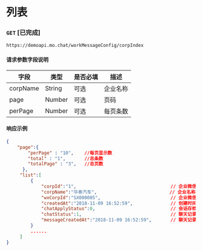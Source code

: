 # 列表
### `GET`  [已完成]
```
https://demoapi.mo.chat/workMessageConfig/corpIndex
```

#### 请求参数字段说明

| 字段  | 类型 | 是否必填 | 描述|
| ------------- | ------------- | ------------------ | ------------------ |
| corpName  | String  | 可选 | 企业名称 |
| page  | Number  | 可选 | 页码 |
| perPage  | Number  | 可选 | 每页条数 |


#### 响应示例

```json
{
    "page":{
        "perPage" : "10",    //每页显示数
        "total" : "1",       //总条数
        "totalPage" : "3",   //总页数
      },
     "list":[
         {
             "corpId":"1",                                   // 企业微信授权ID
             "corpName":"华泰汽车",                           // 企业名称
             "wxCorpId":"SX000005",                          // 企业微信ID
             "createdAt":"2018-11-09 16:52:59",              // 创建时间
             "chatApplyStatus":0,                            // 会话存档申请进度
             "chatStatus":1,                                 // 聊天记录存档状态
             "messageCreatedAt":"2018-11-09 16:52:59",       // 聊天记录申请时间
         }
         ......
     ]
}
```